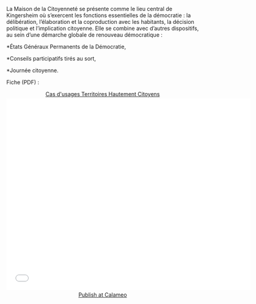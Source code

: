 La Maison de la Citoyenneté se présente comme le lieu central de Kingersheim où s’exercent les fonctions essentielles de la démocratie : la délibération, l’élaboration et la coproduction avec les habitants, la décision politique et l’implication citoyenne. 
Elle se combine avec d’autres dispositifs, au sein d’une démarche globale de renouveau démocratique :

*États Généraux Permanents de la Démocratie,

*Conseils participatifs tirés au sort,

*Journée citoyenne.

Fiche (PDF) :

<div style="text-align:center;"><div style="margin:8px 0px 4px;"><a href="http://www.calameo.com/books/0005746786d59bea5e0b6" target="_blank">Cas d'usages Territoires Hautement Citoyens</a></div><iframe src="//v.calameo.com/?bkcode=0005746786d59bea5e0b6" width="640" height="500" frameborder="0" scrolling="no" allowtransparency allowfullscreen style="margin:0 auto;"></iframe><div style="margin:4px 0px 8px;"><a href="http://www.calameo.com/">Publish at Calameo</a></div></div>
